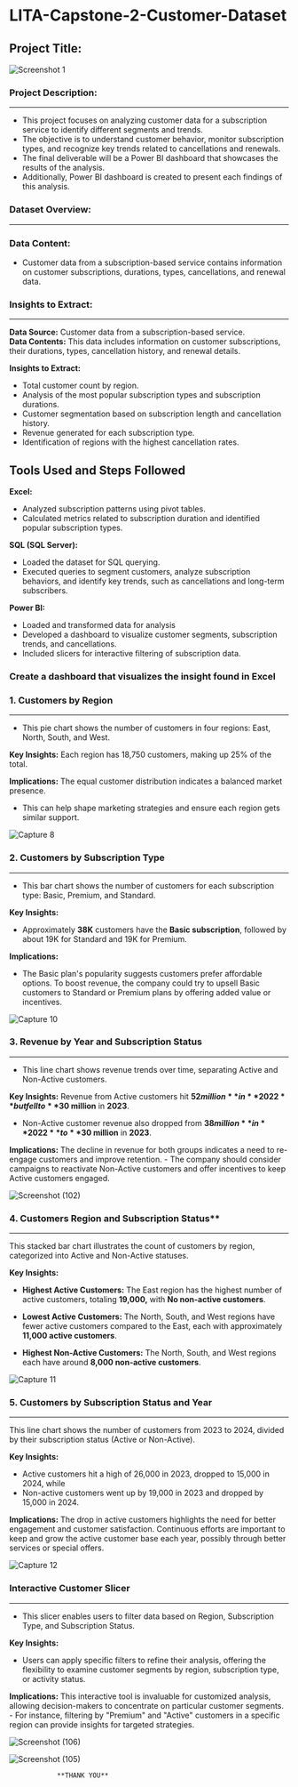 # LITA-Capstone-2-Customer-Dataset

## Project Title:

![Screenshot 1](https://github.com/user-attachments/assets/ab20bc88-c6e6-480e-9399-b394c00d9e56)

### Project Description:
----
- This project focuses on analyzing customer data for a subscription service to identify different segments and trends. 
- The objective is to understand customer behavior, monitor subscription types, and recognize key trends related to cancellations and renewals. 
- The final deliverable will be a Power BI dashboard that showcases the results of the analysis.
- Additionally, Power BI dashboard is created to present each  findings of this analysis.

### Dataset Overview:
-----
### Data Content:
- Customer data from a subscription-based service contains information on customer subscriptions, durations, types, cancellations, and renewal data.

### Insights to Extract:
----
**Data Source:** Customer data from a subscription-based service.  
**Data Contents:** This data includes information on customer subscriptions, their durations, types, cancellation history, and renewal details.  

**Insights to Extract:**  
- Total customer count by region.
- Analysis of the most popular subscription types and subscription durations.  
- Customer segmentation based on subscription length and cancellation history.  
- Revenue generated for each subscription type.  
- Identification of regions with the highest cancellation rates.  

**Tools Used and Steps Followed**
----
**Excel:**
- Analyzed subscription patterns using pivot tables.
- Calculated metrics related to subscription duration and identified popular subscription types.

**SQL (SQL Server):**
- Loaded the dataset for SQL querying.
- Executed queries to segment customers, analyze subscription behaviors, and identify key trends, such as cancellations and long-term subscribers.

**Power BI:**
- Loaded and transformed data for analysis
- Developed a dashboard to visualize customer segments, subscription trends, and cancellations.
- Included slicers for interactive filtering of subscription data.

### Create a dashboard that visualizes the insight found in Excel

### 1. Customers by Region
----
- This pie chart shows the number of customers in four regions: East, North, South, and West.  

**Key Insights:** Each region has 18,750 customers, making up 25% of the total.  

**Implications:** The equal customer distribution indicates a balanced market presence. 
- This can help shape marketing strategies and ensure each region gets similar support.

![Capture 8](https://github.com/user-attachments/assets/00ef1217-2312-4424-97d4-24277e1ea1a8)



### 2. Customers by Subscription Type 
----
- This bar chart shows the number of customers for each subscription type: Basic, Premium, and Standard.  

**Key Insights:**  
- Approximately **38K** customers have the **Basic subscription**, followed by about 19K for Standard and 19K for Premium.  

**Implications:**  
- The Basic plan's popularity suggests customers prefer affordable options. To boost revenue, the company could try to upsell Basic customers to Standard or Premium plans by offering added value or incentives.

![Capture 10](https://github.com/user-attachments/assets/a39f2978-7f69-4fd3-9a24-d4c56fb2125c)


### 3. Revenue by Year and Subscription Status
----
- This line chart shows revenue trends over time, separating Active and Non-Active customers.  

**Key Insights:** Revenue from Active customers hit **$52 million** in **2022** but fell to **$30 million** in **2023**. 
- Non-Active customer revenue also dropped from **$38 million** in **2022** to **$30 million** in **2023**.  

**Implications:** The decline in revenue for both groups indicates a need to re-engage customers and improve retention. - The company should consider campaigns to reactivate Non-Active customers and offer incentives to keep Active customers engaged.

![Screenshot (102)](https://github.com/user-attachments/assets/eeeb62af-5af0-4c19-a8df-37a5ad720d8b)


### 4. Customers Region and Subscription Status**
----
This stacked bar chart illustrates the count of customers by region, categorized into Active and Non-Active statuses.

**Key Insights:**
- **Highest Active Customers:** The East region has the highest number of active customers, totaling **19,000,** with **No non-active customers**.

- **Lowest Active Customers:** The North, South, and West regions have fewer active customers compared to the East, each with approximately **11,000 active customers**.

- **Highest Non-Active Customers:** The North, South, and West regions each have around **8,000 non-active customers**.

![Capture 11](https://github.com/user-attachments/assets/eca17ae6-9b46-4f3f-a675-1fdfd8e3acbe)





### 5. Customers by Subscription Status and Year
----
This line chart shows the number of customers from 2023 to 2024, divided by their subscription status (Active or Non-Active).

**Key Insights:** 
- Active customers hit a high of 26,000 in 2023, dropped to 15,000 in 2024, while
- Non-active customers went up by 19,000 in 2023 and dropped by 15,000 in 2024.

**Implications:** The drop in active customers highlights the need for better engagement and customer satisfaction. Continuous efforts are important to keep and grow the active customer base each year, possibly through better services or special offers.

![Capture 12](https://github.com/user-attachments/assets/afa340e4-f49c-4257-a3a7-b0ef2efb58a2)




### Interactive Customer Slicer
---
- This slicer enables users to filter data based on Region, Subscription Type, and Subscription Status.

**Key Insights:**
- Users can apply specific filters to refine their analysis, offering the flexibility to examine customer segments by region, subscription type, or activity status.

**Implications:** This interactive tool is invaluable for customized analysis, allowing decision-makers to concentrate on particular customer segments. - For instance, filtering by "Premium" and "Active" customers in a specific region can provide insights for targeted strategies.


![Screenshot (106)](https://github.com/user-attachments/assets/c34941d7-5769-4ce7-a8c2-546c6c409cf0)


![Screenshot (105)](https://github.com/user-attachments/assets/77816c69-ff8a-4b25-819b-660ac9882b58)



                **THANK YOU**









